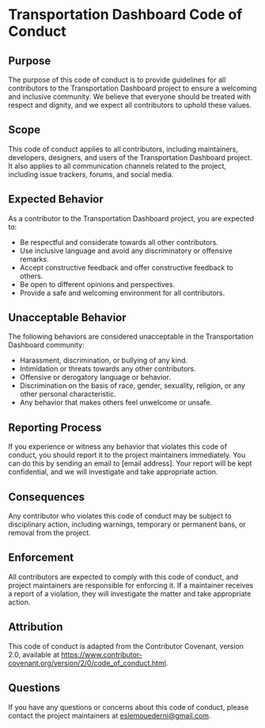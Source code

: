 # Transportation Dashboard Code of Conduct
## Purpose
The purpose of this code of conduct is to provide guidelines for all contributors to the Transportation Dashboard project to ensure a welcoming and inclusive community. We believe that everyone should be treated with respect and dignity, and we expect all contributors to uphold these values.

## Scope
This code of conduct applies to all contributors, including maintainers, developers, designers, and users of the Transportation Dashboard project. It also applies to all communication channels related to the project, including issue trackers, forums, and social media.

## Expected Behavior
As a contributor to the Transportation Dashboard project, you are expected to:

* Be respectful and considerate towards all other contributors.
* Use inclusive language and avoid any discriminatory or offensive remarks.
* Accept constructive feedback and offer constructive feedback to others.
* Be open to different opinions and perspectives.
* Provide a safe and welcoming environment for all contributors.
## Unacceptable Behavior
The following behaviors are considered unacceptable in the Transportation Dashboard community:

* Harassment, discrimination, or bullying of any kind.
* Intimidation or threats towards any other contributors.
* Offensive or derogatory language or behavior.
* Discrimination on the basis of race, gender, sexuality, religion, or any other personal characteristic.
* Any behavior that makes others feel unwelcome or unsafe.
## Reporting Process
If you experience or witness any behavior that violates this code of conduct, you should report it to the project maintainers immediately. You can do this by sending an email to [email address]. Your report will be kept confidential, and we will investigate and take appropriate action.

## Consequences
Any contributor who violates this code of conduct may be subject to disciplinary action, including warnings, temporary or permanent bans, or removal from the project.

## Enforcement
All contributors are expected to comply with this code of conduct, and project maintainers are responsible for enforcing it. If a maintainer receives a report of a violation, they will investigate the matter and take appropriate action.

## Attribution
This code of conduct is adapted from the Contributor Covenant, version 2.0, available at https://www.contributor-covenant.org/version/2/0/code_of_conduct.html.

## Questions
If you have any questions or concerns about this code of conduct, please contact the project maintainers at eslemouederni@gmail.com.
